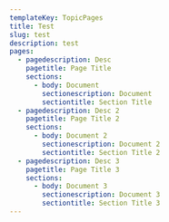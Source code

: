 ```yaml
---
templateKey: TopicPages
title: Test
slug: test
description: test
pages:
  - pagedescription: Desc
    pagetitle: Page Title
    sections:
      - body: Document
        sectionescription: Document
        sectiontitle: Section Title
  - pagedescription: Desc 2
    pagetitle: Page Title 2
    sections:
      - body: Document 2
        sectionescription: Document 2
        sectiontitle: Section Title 2
  - pagedescription: Desc 3
    pagetitle: Page Title 3
    sections:
      - body: Document 3
        sectionescription: Document 3
        sectiontitle: Section Title 3
---
```


